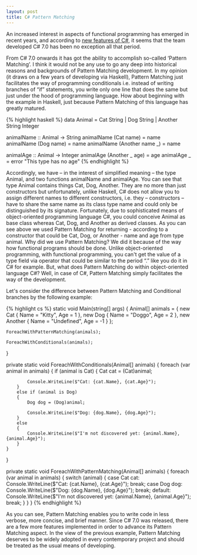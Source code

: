 ```yaml
---
layout: post
title: C# Pattern Matching
---
```


An increased interest in aspects of functional programming has emerged in recent years, and according to [new features of C#](https://blogs.msdn.microsoft.com/dotnet/2017/03/09/new-features-in-c-7-0/), it seems that the team developed C# 7.0 has been no exception all that period.

From C# 7.0 onwards it has got the ability to accomplish so-called ‘Pattern Matching’. I think it would not be any use to go any deep into historical reasons and backgrounds of Pattern Matching development. In my opinion (it draws on a few years of developing via Haskell), Pattern Matching just facilitates the way of programming conditionals i.e. instead of writing branches of “if” statements, you write only one line that does the same but just under the hood of programming language. How about beginning with the example in Haskell, just because Pattern Matching of this language has greatly matured.

{% highlight haskell %}
data Animal = Cat String | Dog String | Another String Integer

animalName :: Animal -> String
animalName (Cat name) = name
animalName (Dog name) = name
animalName (Another name _) = name

animalAge :: Animal -> Integer
animalAge (Another _ age) = age
animalAge _ = error "This type has no age"
{% endhighlight %}

Accordingly, we have – in the interest of simplified meaning – the type Animal, and two functions animalName and animalAge. You can see that type Animal contains things Cat, Dog, Another. They are no more than just constructors but unfortunately, unlike Haskell, C# does not allow you to assign different names to different constructors, i.e. they – constructors – have to share the same name as its class type name and could only be distinguished by its signature. Fortunately, due to sophisticated means of object-oriented programming language C#, you could conceive Animal as base class whereas Cat, Dog, and Another as derived classes.
As you can see above we used Pattern Matching for returning - according to a constructor that could be Cat, Dog, or Another - name and age from type animal. Why did we use Pattern Matching? We did it because of the way how functional programs should be done. Unlike object-oriented programming, with functional programming, you can't get the value of a type field via operator that could be similar to the period “.” like you do it in C# for example. But, what does Pattern Matching do within object-oriented language C#? Well, in case of C#, Pattern Matching simply facilitates the way of the development.

Let's consider the difference between Pattern Matching and Conditional branches by the following example:

{% highlight cs %}
static void Main(string[] args)
{
    Animal[] animals =
    {
                new Cat { Name = "Kitty", Age = 1 },
                new Dog { Name = "Doggo", Age = 2 },
                new Another { Name = "Undefined", Age = -1 }
            };

    ForeachWithPatternMatching(animals);

    ForeachWithConditionals(animals);
}

private static void ForeachWithConditionals(Animal[] animals)
{
    foreach (var animal in animals)
    {
        if (animal is Cat)
        {
            Cat cat = (Cat)animal;

            Console.WriteLine($"Cat: {cat.Name}, {cat.Age}");
        }
        else if (animal is Dog)
        {
            Dog dog = (Dog)animal;

            Console.WriteLine($"Dog: {dog.Name}, {dog.Age}");
        }
        else
        {
            Console.WriteLine($"I'm not discovered yet: {animal.Name}, {animal.Age}");
        }
    }
}

private static void ForeachWithPatternMatching(Animal[] animals)
{
    foreach (var animal in animals)
    {
        switch (animal)
        {
            case Cat cat:
                Console.WriteLine($"Cat: {cat.Name}, {cat.Age}");
                break;
            case Dog dog:
                Console.WriteLine($"Dog: {dog.Name}, {dog.Age}");
                break;
            default:
                Console.WriteLine($"I'm not discovered yet: {animal.Name}, {animal.Age}");
                break;
        }
    }
}
{% endhighlight %}

As you can see, Pattern Matching enables you to write code in less verbose, more concise, and brief manner. Since C# 7.0 was released, there are a few more features implemented in order to advance its Pattern Matching aspect. In the view of the previous example, Pattern Matching deserves to be widely adopted in every contemporary project and should be treated as the usual means of developing.
